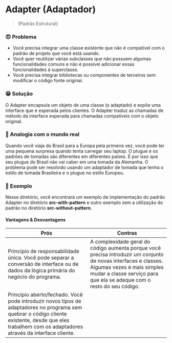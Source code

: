 # Adapter (Adaptador)

> (Padrão Estrutural)

### 😠 Problema

- Você precisa integrar uma classe existente que não é compatível com o padrão de projeto que você está usando.
- Você quer reutilizar várias subclasses que não possuem algumas funcionalidades comuns e não é possível adicionar essas funcionalidades à superclasse.
- Você precisa integrar bibliotecas ou componentes de terceiros sem modificar o código fonte original.

### 😁 Solução

O Adapter encapsula um objeto de uma classe (o adaptado) e expõe uma interface que é esperada pelos clientes. O Adapter traduz as chamadas de método da interface esperada para chamadas compatíveis com o objeto original.

### 🤔 Analogia com o mundo real

Quando você viaja do Brasil para a Europa pela primeira vez, você pode ter uma pequena surpresa quando tenta carregar seu laptop. O plugue e os padrões de tomadas são diferentes em diferentes países. É por isso que seu plugue do Brasil não vai caber em uma tomada da Alemanha. O problema pode ser resolvido usando um adaptador de tomada que tenha o estilo de tomada Brasileira e o plugue no estilo Europeu.

### 📝 Exemplo

Nesse diretório, você encontrará um exemplo de implementação do padrão Adapter no diretório **src-with-pattern** e outro exemplo sem a utilização do padrão no diretório **src-without-pattern**.

#### Vantagens & Desvantagens

| Prós                                                                                                                                                                                                    | Contras                                                                                                                                                                                                                |
| ------------------------------------------------------------------------------------------------------------------------------------------------------------------------------------------------------- | ---------------------------------------------------------------------------------------------------------------------------------------------------------------------------------------------------------------------- |
| Princípio de responsabilidade única. Você pode separar a conversão de interface ou de dados da lógica primária do negócio do programa.                                                                  | A complexidade geral do código aumenta porque você precisa introduzir um conjunto de novas interfaces e classes. Algumas vezes é mais simples mudar a classe serviço para que ela se adeque com o resto do seu código. |
| Princípio aberto/fechado. Você pode introduzir novos tipos de adaptadores no programa sem quebrar o código cliente existente, desde que eles trabalhem com os adaptadores através da interface cliente. |                                                                                                                                                                                                                        |

